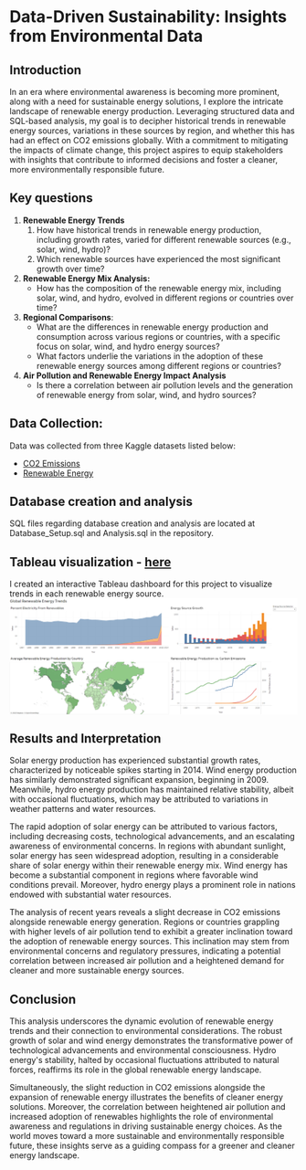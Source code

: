 # Data-Driven Sustainability: Insights from Environmental Data

## Introduction

In an era where environmental awareness is becoming more prominent, along with a need for sustainable energy solutions, I explore the intricate landscape of renewable energy production. Leveraging structured data and SQL-based analysis, my goal is to decipher historical trends in renewable energy sources, variations in these sources by region, and whether this has had an effect on CO2 emissions globally. With a commitment to mitigating the impacts of climate change, this project aspires to equip stakeholders with insights that contribute to informed decisions and foster a cleaner, more environmentally responsible future.

## Key questions

1. **Renewable Energy Trends**
    1. How have historical trends in renewable energy production, including growth rates, varied for different renewable sources (e.g., solar, wind, hydro)?
    2. Which renewable sources have experienced the most significant growth over time?
2. **Renewable Energy Mix Analysis:**
    - How has the composition of the renewable energy mix, including solar, wind, and hydro, evolved in different regions or countries over time?
3. **Regional Comparisons**:
    - What are the differences in renewable energy production and consumption across various regions or countries, with a specific focus on solar, wind, and hydro energy sources?
    - What factors underlie the variations in the adoption of these renewable energy sources among different regions or countries?
4. **Air Pollution and Renewable Energy Impact Analysis**
    - Is there a correlation between air pollution levels and the generation of renewable energy from solar, wind, and hydro sources?

## Data Collection:

Data was collected from three Kaggle datasets listed below:

- [CO2 Emissions](https://www.kaggle.com/datasets/ulrikthygepedersen/co2-emissions-by-country)
- [Renewable Energy](https://www.kaggle.com/datasets/belayethossainds/renewable-energy-world-wide-19652022?select=02+modern-renewable-energy-consumption.csv)

## Database creation and analysis
SQL files regarding database creation and analysis are located at Database_Setup.sql and Analysis.sql in the repository.

## Tableau visualization - <a href="https://public.tableau.com/views/RenewableEnergyProject_16994785120460/Dashboard1?:language=en-US&:display_count=n&:origin=viz_share_link">here</a>
I created an interactive Tableau dashboard for this project to visualize trends in each renewable energy source.
<img align="center" src="images/Energy_Tableau.png">

## Results and Interpretation

Solar energy production has experienced substantial growth rates, characterized by noticeable spikes starting in 2014. Wind energy production has similarly demonstrated significant expansion, beginning in 2009. Meanwhile, hydro energy production has maintained relative stability, albeit with occasional fluctuations, which may be attributed to variations in weather patterns and water resources.

The rapid adoption of solar energy can be attributed to various factors, including decreasing costs, technological advancements, and an escalating awareness of environmental concerns. In regions with abundant sunlight, solar energy has seen widespread adoption, resulting in a considerable share of solar energy within their renewable energy mix. Wind energy has become a substantial component in regions where favorable wind conditions prevail. Moreover, hydro energy plays a prominent role in nations endowed with substantial water resources.

The analysis of recent years reveals a slight decrease in CO2 emissions alongside renewable energy generation. Regions or countries grappling with higher levels of air pollution tend to exhibit a greater inclination toward the adoption of renewable energy sources. This inclination may stem from environmental concerns and regulatory pressures, indicating a potential correlation between increased air pollution and a heightened demand for cleaner and more sustainable energy sources.

## Conclusion

This analysis underscores the dynamic evolution of renewable energy trends and their connection to environmental considerations. The robust growth of solar and wind energy demonstrates the transformative power of technological advancements and environmental consciousness. Hydro energy's stability, halted by occasional fluctuations attributed to natural forces, reaffirms its role in the global renewable energy landscape. 

Simultaneously, the slight reduction in CO2 emissions alongside the expansion of renewable energy illustrates the benefits of cleaner energy solutions. Moreover, the correlation between heightened air pollution and increased adoption of renewables highlights the role of environmental awareness and regulations in driving sustainable energy choices. As the world moves toward a more sustainable and environmentally responsible future, these insights serve as a guiding compass for a greener and cleaner energy landscape.







